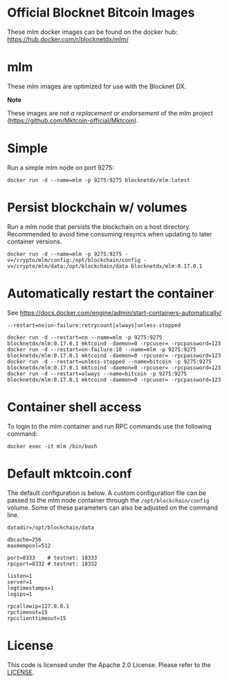 Official Blocknet Bitcoin Images
=================================

These mlm docker images can be found on the docker hub: https://hub.docker.com/r/blocknetdx/mlm/

mlm
========

These mlm images are optimized for use with the Blocknet DX.

**Note**

These images are _not a replacement or endorsement_ of the mlm project (https://github.com/Mktcoin-official/Mktcoin).


Simple
======

Run a simple mlm node on port 9275:
```
docker run -d --name=mlm -p 9275:9275 blocknetdx/mlm:latest
```


Persist blockchain w/ volumes
=============================

Run a mlm node that persists the blockchain on a host directory. Recommended to avoid time consuming resyncs when updating to later container versions.
```
docker run -d --name=mlm -p 9275:9275 -v=/crypto/mlm/config:/opt/blockchain/config -v=/crypto/mlm/data:/opt/blockchain/data blocknetdx/mlm:0.17.0.1
```


Automatically restart the container
===================================

See https://docs.docker.com/engine/admin/start-containers-automatically/

`--restart=no|on-failure:retrycount|always|unless-stopped`

```
docker run -d --restart=no --name=mlm -p 9275:9275 blocknetdx/mlm:0.17.0.1 mktcoind -daemon=0 -rpcuser= -rpcpassword=123
docker run -d --restart=on-failure:10 --name=mlm -p 9275:9275 blocknetdx/mlm:0.17.0.1 mktcoind -daemon=0 -rpcuser= -rpcpassword=123
docker run -d --restart=unless-stopped --name=bitcoin -p 9275:9275 blocknetdx/mlm:0.17.0.1 mktcoind -daemon=0 -rpcuser= -rpcpassword=123
docker run -d --restart=always --name=bitcoin -p 9275:9275 blocknetdx/mlm:0.17.0.1 mktcoind -daemon=0 -rpcuser= -rpcpassword=123
```


Container shell access
======================

To login to the mlm container and run RPC commands use the following command:
```
docker exec -it mlm /bin/bash
```


Default mktcoin.conf
=====================

The default configuration is below. A custom configuration file can be passed to the mlm  node container through the `/opt/blockchain/config` volume. Some of these parameters can also be adjusted on the command line.
```
datadir=/opt/blockchain/data

dbcache=256
maxmempool=512

port=8333    # testnet: 18333
rpcport=8332 # testnet: 18332

listen=1
server=1
logtimestamps=1
logips=1

rpcallowip=127.0.0.1
rpctimeout=15
rpcclienttimeout=15
```


License
=======

This code is licensed under the Apache 2.0 License. Please refer to the [LICENSE](https://github.com/BlocknetDX/dockerimages/blob/master/LICENSE).